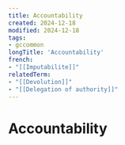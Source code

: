 ```yaml
---
title: Accountability
created: 2024-12-18
modified: 2024-12-18
tags:
- gccommon
longTitle: 'Accountability'
french:
- "[[Imputabilite]]"
relatedTerm:
- "[[Devolution]]"
- "[[Delegation of authority]]"
---
```

# Accountability
